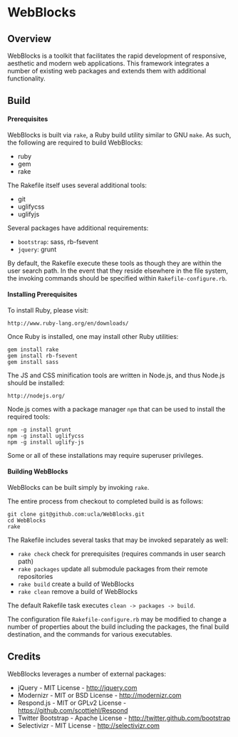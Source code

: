 # WebBlocks

## Overview

WebBlocks is a toolkit that facilitates the rapid development of responsive,
aesthetic and modern web applications. This framework integrates a number of
existing web packages and extends them with additional functionality.

## Build

#### Prerequisites

WebBlocks is built via `rake`, a Ruby build utility similar to GNU `make`. As 
such, the following are required to build WebBlocks:

* ruby
* gem
* rake

The Rakefile itself uses several additional tools:

* git
* uglifycss
* uglifyjs

Several packages have additional requirements:

* `bootstrap`: sass, rb-fsevent
* `jquery`: grunt

By default, the Rakefile execute these tools as though they are within the user
search path. In the event that they reside elsewhere in the file system, the 
invoking commands should be specified within `Rakefile-configure.rb`.

#### Installing Prerequisites

To install Ruby, please visit:

    http://www.ruby-lang.org/en/downloads/

Once Ruby is installed, one may install other Ruby utilities:

```
gem install rake
gem install rb-fsevent
gem install sass
```

The JS and CSS minification tools are written in Node.js, and thus Node.js 
should be installed:

    http://nodejs.org/

Node.js comes with a package manager `npm` that can be used to install the
required tools:

```
npm -g install grunt
npm -g install uglifycss
npm -g install uglify-js
```

Some or all of these installations may require superuser privileges.

#### Building WebBlocks

WebBlocks can be built simply by invoking `rake`.

The entire process from checkout to completed build is as follows:

```
git clone git@github.com:ucla/WebBlocks.git
cd WebBlocks
rake
```

The Rakefile includes several tasks that may be invoked separately as well:

* `rake check` check for prerequisites (requires commands in user search path)
* `rake packages` update all submodule packages from their remote repositories
* `rake build` create a build of WebBlocks
* `rake clean` remove a build of WebBlocks

The default Rakefile task executes `clean -> packages -> build`.

The configuration file `Rakefile-configure.rb` may be modified to change a 
number of properties about the build including the packages, the final build
destination, and the commands for various executables.

## Credits

WebBlocks leverages a number of external packages:

* jQuery - MIT License - http://jquery.com
* Modernizr - MIT or BSD License - http://modernizr.com
* Respond.js - MIT or GPLv2 License - https://github.com/scottjehl/Respond
* Twitter Bootstrap - Apache License - http://twitter.github.com/bootstrap
* Selectivizr - MIT License - http://selectivizr.com
